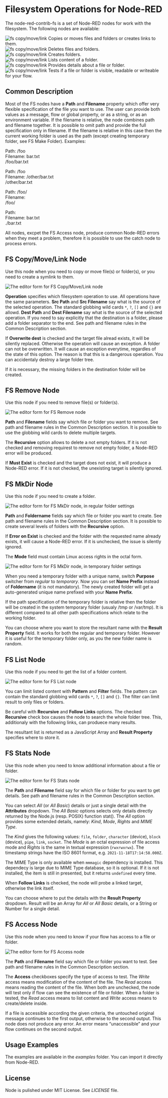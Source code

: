 # Filesystem Operations for Node-RED

The node-red-contrib-fs is a set of Node-RED nodes for work with the filesystem. The following nodes are available:

![fs copy/move/link](https://gitlab.com/advantech-czech/node-red-contrib-filesystem/-/raw/1.0.0/images/fs-copy-move-link.svg) Copies or moves files and folders or creates links to them.  
![fs copy/move/link](https://gitlab.com/advantech-czech/node-red-contrib-filesystem/-/raw/1.0.0/images/fs-remove.svg) Deletes files and folders.  
![fs copy/move/link](https://gitlab.com/advantech-czech/node-red-contrib-filesystem/-/raw/1.0.0/images/fs-mkdir.svg) Creates folders.  
![fs copy/move/link](https://gitlab.com/advantech-czech/node-red-contrib-filesystem/-/raw/1.0.0/images/fs-list.svg) Lists content of a folder.  
![fs copy/move/link](https://gitlab.com/advantech-czech/node-red-contrib-filesystem/-/raw/1.0.0/images/fs-stats.svg) Provides details about a file or folder.  
![fs copy/move/link](https://gitlab.com/advantech-czech/node-red-contrib-filesystem/-/raw/1.0.0/images/fs-access.svg) Tests if a file or folder is visible, readable or writeable for your flow.

## Common Description

Most of the FS nodes have a **Path** and **Filename** property which offer very flexible specification of the file you want to use. The user can provide both values as a message, flow or global property, or as a string, or as an environment variable. If the filename is relative, the node combines path and filename together. It is possible to omit path and provide the full specification only in filename. If the filename is relative in this case then the current working folder is used as the path (except creating temporary folder, see FS Make Folder). Examples:

Path: /foo  
Filename: bar.txt  
/foo/bar.txt

Path: /foo  
Filename: /other/bar.txt  
/other/bar.txt

Path: /foo/  
Filename:  
/foo/

Path:  
Filename: bar.txt  
./bar.txt

All nodes, excpet the FS Access node, produce common Node-RED errors when they meet a problem, therefore it is possible to use the catch node to process errors.

## FS Copy/Move/Link Node

Use this node when you need to copy or move file(s) or folder(s), or you need to create a symlink to them.

![The editor form for FS Copy/Move/Link node](https://gitlab.com/advantech-czech/node-red-contrib-filesystem/-/raw/1.0.0/images/fs-copy-move-link.png)

**Operation** specifies which filesystem operation to use. All operations have the same parameters. **Src Path** and **Src Filename** say what is the source of the selected operation. The standard globbing wild cards `*`, `?`, `[]` and `{}` are allowd. **Dest Path** and **Dest Filename** say what is the source of the selected operation. If you need to say explicitly that the destination is a folder, please add a folder separator to the end. See path and filename rules in the Common Description section.

If **Overwrite dest** is checked and the target file alread exists, it will be silently replaced. Otherwise the operation will cause an exception. A folder can not be overwritten. It will cause an exception everytime, regardles of the state of this option. The reason is that this is a dangerous operation. You can accidentaly destroy a large folder tree.

If it is necessary, the missing folders in the destination folder will be created.

## FS Remove Node

Use this node if you need to remove file(s) or folder(s).

![The editor form for FS Remove node](https://gitlab.com/advantech-czech/node-red-contrib-filesystem/-/raw/1.0.0/images/fs-remove.png)

**Path** and **Filename** fields say which file or folder you want to remove. See path and filename rules in the Common Description section. It is possible to use the globbing wild cards to delete multiple targets.

The **Recursive** option allows to delete a not empty folders. If it is not checked and removing requirest to remove not empty folder, a Node-RED error will be produced.

If **Must Exist** is checked and the target does not exist, it will produce a Node-RED error. If it is not checked, the unexisting target is silently ignored.

## FS MkDir Node

Use this node if you need to create a folder.

![The editor form for FS MkDir node, in regular folder settings](https://gitlab.com/advantech-czech/node-red-contrib-filesystem/-/raw/1.0.0/images/fs-mkdir-regular.png)

**Path** and **Foldername** fields say which file or folder you want to create. See path and filename rules in the Common Description section. It is possible to create several levels of folders with the **Recursive** option.

If **Error on Exist** is checked and the folder with the requested name already exists, it will cause a Node-RED error. If it is unchecked, the issue is silently ignored.

The **Mode** field must contain Linux access rights in the octal form.

![The editor form for FS MkDir node, in temporary folder settings](https://gitlab.com/advantech-czech/node-red-contrib-filesystem/-/raw/1.0.0/images/fs-mkdir-temporary.png)

When you need a temporary folder with a unique name, switch **Purpose** switcher from *regular* to *temporary*. Now you can set **Name Prefix** instead of **Foldername** (it is not mandatory). The newly created folder will get a auto-generated unique name prefixed with your **Name Prefix**.

If the path specification of the temporary folder is relative then the folder will be created in the system temporary folder (usualy /tmp or /var/tmp). It is different compared to all other path specifications which relate to the working folder.

You can choose where you want to store the resultant name with the **Result Property** field. It works for both the regular and temporary folder. However it is useful for the temporary folder only, as you the new folder name is random.

## FS List Node

Use this node if you need to get the list of a folder content.

![The editor form for FS List node](https://gitlab.com/advantech-czech/node-red-contrib-filesystem/-/raw/1.0.0/images/fs-list.png)

You can limit listed content with **Pattern** and **Filter** fields. The pattern can contain the standard globbing wild cards `*`, `?`, `[]` and `{}`. The filter can limit result to only files or folders.

Be careful with **Recursive** and **Follow Links** options. The checked **Recursive** check box causes the node to search the whole folder tree. This, additionaly with the following links, can produece many results.

The resultant list is returned as a JavaScript Array and **Result Property** specifies where to store it.

## FS Stats Node

Use this node when you need to know additional information about a file or folder.

![The editor form for FS Stats node](https://gitlab.com/advantech-czech/node-red-contrib-filesystem/-/raw/1.0.0/images/fs-stats.png)

The **Path** and **Filename** field say for which file or folder for you want to get details. See path and filename rules in the Common Description section.

You can select *All* (or *All Basic*) details or just a single detail with the **Attributes** dropdown. The *All Basic* options selects only details directly returned by the Node.js (resp. POSIX) function stat(). The *All* option provides some extended details, namely: *Kind*, *Mode*, *Rights* and *MIME Type*.

The *Kind* gives the following values: `file`, `folder`, `character` (device), `block` (device), `pipe`, `link`, `socket`. The *Mode* is an octal expression of file access mode and *Rights* is the same in textual expression (`rwxrwxrwx`). The timestamp strings have the ISO 8601 format, e.g. `2021-11-18T17:14:58.000Z`.

The MIME Type is only available when `mmmagic` dependency is installed. This dependecy is large due to MIME Type database, so it is optional. If it is not installed, the item is still in presented, but it returns `undefined` every time.

When **Follow Links** is checked, the node will probe a linked target, otherwise the link itself.

You can choose where to put the details with the **Result Property** dropdown. Result will be an Array for *All* or *All Basic* details, or a String or Number for a single detail.

## FS Access Node

Use this node when you need to know if your flow has access to a file or folder.

![The editor form for FS Access node](https://gitlab.com/advantech-czech/node-red-contrib-filesystem/-/raw/1.0.0/images/fs-access.png)

The **Path** and **Filename** field say which file or folder you want to test. See path and filename rules in the Common Description section.

The **Access** checkboxes specify the type of access to test. The *Write* access means modification of the content of the file. The *Read* access means reading the content of the file. When both are unchecked, the node will test only if flow can see the existence of file or folder. When a folder is tested, the *Read* access means to list content and *Write* access means to create/delete inside.

If a file is accessible according the given criteria, the untouched original message continues to the first output, otherwise to the second output. This node does not produce any error. An error means “unaccessible” and your flow continues on the second output.

## Usage Examples

The examples are available in the *examples* folder. You can import it directly from Node-RED.

## License

Node is pulished under MIT License. See *LICENSE* file.
